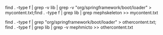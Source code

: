 find . -type f | grep -v lib | grep -v "org/springframework/boot/loader" > mycontent.txt;find . -type f | grep lib | grep mephskeleton >> mycontent.txt

find . -type f | grep "org/springframework/boot/loader" > othercontent.txt; find . -type f | grep lib | grep -v mephmicto >> othercontent.txt


